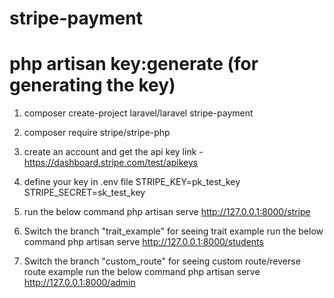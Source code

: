 # stripe-payment
# php artisan key:generate (for generating the key)

1. composer create-project laravel/laravel stripe-payment
2. composer require stripe/stripe-php
3. create an account and get the api key
	link - https://dashboard.stripe.com/test/apikeys
4. define your key in .env file
	STRIPE_KEY=pk_test_key
	STRIPE_SECRET=sk_test_key
5. run the below command
	php artisan serve
	http://127.0.0.1:8000/stripe

6. Switch the branch "trait_example" for seeing trait example
	run the below command
	php artisan serve
	http://127.0.0.1:8000/students

6. Switch the branch "custom_route" for seeing custom route/reverse route example
	run the below command
	php artisan serve
	http://127.0.0.1:8000/admin